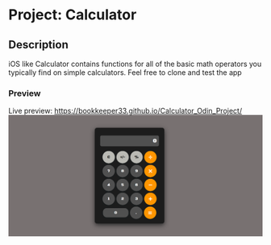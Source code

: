 # Project: Calculator

## Description

iOS like Calculator contains functions for all of the basic math operators you typically find on simple calculators. Feel free to clone and test the app

### Preview
Live preview: https://bookkeeper33.github.io/Calculator_Odin_Project/
![Alt text](image.png)

